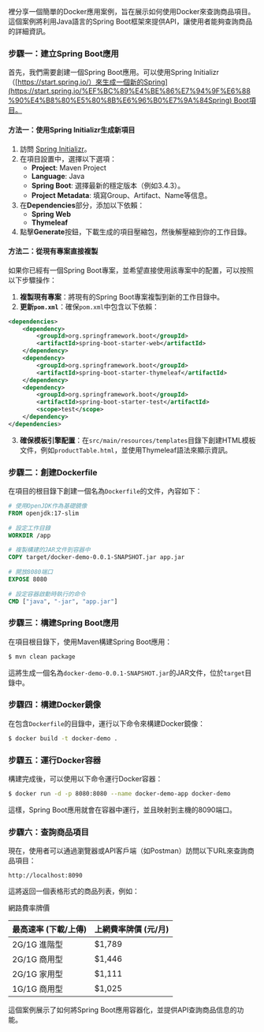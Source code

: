 裡分享一個簡單的Docker應用案例，旨在展示如何使用Docker來查詢商品項目。這個案例將利用Java語言的Spring Boot框架來提供API，讓使用者能夠查詢商品的詳細資訊。
### 步驟一：建立Spring Boot應用

首先，我們需要創建一個Spring Boot應用。可以使用Spring Initializr（[https://start.spring.io/）來生成一個新的Spring](https://start.spring.io/%EF%BC%89%E4%BE%86%E7%94%9F%E6%88%90%E4%B8%80%E5%80%8B%E6%96%B0%E7%9A%84Spring) Boot項目。
#### 方法一：使用Spring Initializr生成新項目

1. 訪問 [Spring Initializr](https://start.spring.io/)。
2. 在項目設置中，選擇以下選項：
    - **Project**: Maven Project
    - **Language**: Java
    - **Spring Boot**: 選擇最新的穩定版本（例如3.4.3）。
    - **Project Metadata**: 填寫Group、Artifact、Name等信息。
3. 在**Dependencies**部分，添加以下依賴：
    - **Spring Web**
    - **Thymeleaf**
4. 點擊**Generate**按鈕，下載生成的項目壓縮包，然後解壓縮到你的工作目錄。
#### 方法二：從現有專案直接複製

如果你已經有一個Spring Boot專案，並希望直接使用該專案中的配置，可以按照以下步驟操作：

1. **複製現有專案**：將現有的Spring Boot專案複製到新的工作目錄中。
2. **更新`pom.xml`**：確保`pom.xml`中包含以下依賴：

```xml
<dependencies>
    <dependency>
        <groupId>org.springframework.boot</groupId>
        <artifactId>spring-boot-starter-web</artifactId>
    </dependency>
    <dependency>
        <groupId>org.springframework.boot</groupId>
        <artifactId>spring-boot-starter-thymeleaf</artifactId>
    </dependency>
    <dependency>
        <groupId>org.springframework.boot</groupId>
        <artifactId>spring-boot-starter-test</artifactId>
        <scope>test</scope>
    </dependency>
</dependencies>
```

3. **確保模板引擎配置**：在`src/main/resources/templates`目錄下創建HTML模板文件，例如`productTable.html`，並使用Thymeleaf語法來顯示資訊。
### 步驟二：創建Dockerfile

在項目的根目錄下創建一個名為`Dockerfile`的文件，內容如下：

```dockerfile
# 使用OpenJDK作為基礎鏡像  
FROM openjdk:17-slim  
  
# 設定工作目錄  
WORKDIR /app  
  
# 複製構建的JAR文件到容器中  
COPY target/docker-demo-0.0.1-SNAPSHOT.jar app.jar  
  
# 開放8080端口  
EXPOSE 8080  
  
# 設定容器啟動時執行的命令  
CMD ["java", "-jar", "app.jar"]
```

### 步驟三：構建Spring Boot應用

在項目根目錄下，使用Maven構建Spring Boot應用：

```bash
$ mvn clean package
```

這將生成一個名為`docker-demo-0.0.1-SNAPSHOT.jar`的JAR文件，位於`target`目錄中。

### 步驟四：構建Docker鏡像

在包含`Dockerfile`的目錄中，運行以下命令來構建Docker鏡像：

```bash
$ docker build -t docker-demo .
```

### 步驟五：運行Docker容器

構建完成後，可以使用以下命令運行Docker容器：

```bash
$ docker run -d -p 8080:8080 --name docker-demo-app docker-demo
```

這樣，Spring Boot應用就會在容器中運行，並且映射到主機的8090端口。

### 步驟六：查詢商品項目

現在，使用者可以通過瀏覽器或API客戶端（如Postman）訪問以下URL來查詢商品項目：

```
http://localhost:8090
```

這將返回一個表格形式的商品列表，例如：

網路費率牌價

| 最高速率 (下載/上傳) | 上網費率牌價 (元/月) |
| ------------ | ------------ |
| 2G/1G 進階型    | $1,789       |
| 2G/1G 商用型    | $1,446       |
| 2G/1G 家用型    | $1,111       |
| 1G/1G 商用型    | $1,025       |

這個案例展示了如何將Spring Boot應用容器化，並提供API查詢商品信息的功能。
